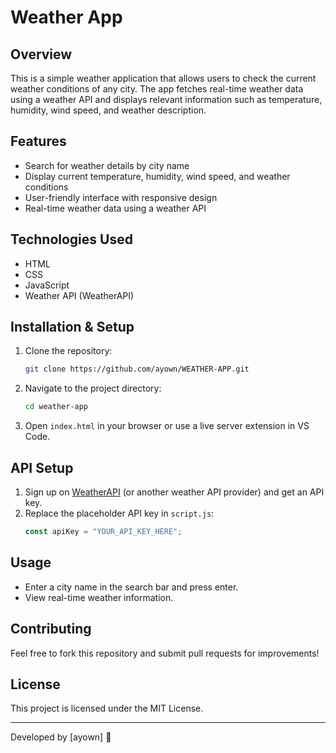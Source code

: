 # Weather App

## Overview
This is a simple weather application that allows users to check the current weather conditions of any city. The app fetches real-time weather data using a weather API and displays relevant information such as temperature, humidity, wind speed, and weather description.

## Features
- Search for weather details by city name
- Display current temperature, humidity, wind speed, and weather conditions
- User-friendly interface with responsive design
- Real-time weather data using a weather API

## Technologies Used
- HTML
- CSS
- JavaScript
- Weather API (WeatherAPI)

## Installation & Setup
1. Clone the repository:
   ```sh
   git clone https://github.com/ayown/WEATHER-APP.git
   ```
2. Navigate to the project directory:
   ```sh
   cd weather-app
   ```
3. Open `index.html` in your browser or use a live server extension in VS Code.

## API Setup
1. Sign up on [WeatherAPI](https://www.weatherapi.com/) (or another weather API provider) and get an API key.
2. Replace the placeholder API key in `script.js`:
   ```js
   const apiKey = "YOUR_API_KEY_HERE";
   ```

## Usage
- Enter a city name in the search bar and press enter.
- View real-time weather information.

## Contributing
Feel free to fork this repository and submit pull requests for improvements!

## License
This project is licensed under the MIT License.

---
Developed by [ayown] 🚀


